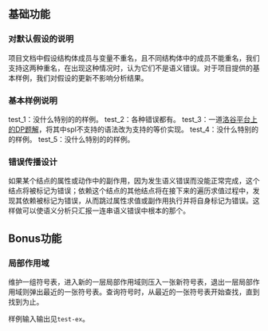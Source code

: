 ## 基础功能

### 对默认假设的说明

项目文档中假设结构体成员与变量不重名，且不同结构体中的成员不能重名，我们支持这两种重名，在出现这种情况时，认为它们不是语义错误。对于项目提供的基本样例，我们对假设的更新不影响分析结果。

### 基本样例说明

test_1：没什么特别的的样例。
test_2：各种错误都有。
test_3：一道[洛谷平台上的DP题解](https://www.luogu.com.cn/problem/solution/P1002)，将其中spl不支持的语法改为支持的等价实现。
test_4：没什么特别的的样例。
test_5：没什么特别的的样例。

### 错误传播设计

如果某个结点的属性或动作中的副作用，因为发生语义错误而没能正常完成，这个结点将被标记为错误；依赖这个结点的其他结点将在接下来的遍历求值过程中，发现其依赖被标记为错误，从而跳过属性求值或副作用执行并将自身标记为错误。这样做可以使语义分析只汇报一连串语义错误中根本的那个。

## Bonus功能

### 局部作用域

维护一组符号表，进入新的一层局部作用域则压入一张新符号表，退出一层局部作用域则弹出最近的一张符号表。查询符号时，从最近的一张符号表开始查找，直到找到为止。

样例输入输出见`test-ex`。
